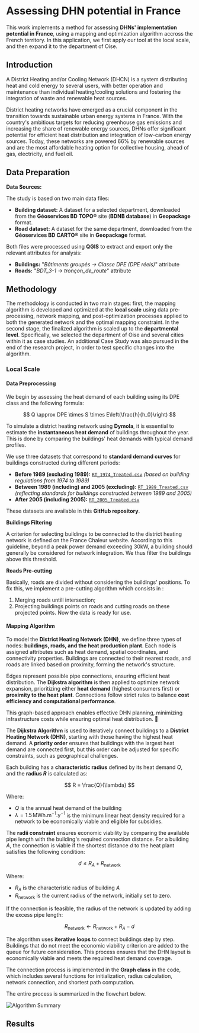 # Assessing DHN potential in France

This work implements a method for assessing **DHNs' implementation potential in France**, using a mapping and optimization algorithm accross the French territory. In this application, we first apply our tool at the local scale, and then expand it to the department of Oise.

## Introduction

A District Heating and/or Cooling Network (DHCN) is a system distributing heat and cold energy to several users, with better operation and maintenance than individual heating/cooling solutions and fostering the integration of waste and renewable heat sources.

District heating networks have emerged as a crucial component in the transition towards sustainable urban energy systems in France. With the country's ambitious targets for reducing greenhouse gas emissions and increasing the share of renewable energy sources, DHNs offer significant potential for efficient heat distribution and integration of low-carbon energy sources. Today, these networks are powered 66\% by renewable sources and are the most affordable heating option for collective housing, ahead of gas, electricity, and fuel oil.

## Data Preparation

**Data Sources:**

The study is based on two main data files:  

- **Building dataset:** A dataset for a selected department, downloaded from the **Géoservices BD TOPO®** site (**BDNB database**) in **Geopackage** format.  
- **Road dataset:** A dataset for the same department, downloaded from the **Géoservices BD CARTO®** site in **Geopackage** format.  

Both files were processed using **QGIS** to extract and export only the relevant attributes for analysis:  

- **Buildings:** "*Bâtiments groupés → Classe DPE (DPE réels)*" attribute
- **Roads:** "*BDT_3-1 → tronçon_de_route*" attribute

## Methodology

The methodology is conducted in two main stages: first, the mapping algorithm is developed and optimized at the **local scale** using data pre-processing, network mapping, and post-optimization processes applied to both the generated network and the optimal mapping constraint. In the second stage, the finalized algorithm is scaled up to the **departmental level**. Specifically, we selected the department of Oise and several cities within it as case studies. An additional Case Study was also pursued in the end of the research project, in order to test specific changes into the algorithm.

### Local Scale

#### Data Preprocessing

We begin by assessing the heat demand of each building using its DPE class and the following formula:

$$ 
Q \approx DPE \times S \times E\left(\frac{h}{h_0}\right) 
$$

To simulate a district heating network using **Dymola**, it is essential to estimate the **instantaneous heat demand** of buildings throughout the year. This is done by comparing the buildings' heat demands with typical demand profiles.  

We use three datasets that correspond to **standard demand curves** for buildings constructed during different periods:  

- **Before 1989 (excluding 1989):** [`RT_1974_Treated.csv`](RT_1974_Treated.csv) *(based on building regulations from 1974 to 1989)*  
- **Between 1989 (including) and 2005 (excluding):** [`RT_1989_Treated.csv`](RT_1989_Treated.csv) *(reflecting standards for buildings constructed between 1989 and 2005)*  
- **After 2005 (including 2005):** [`RT_2005_Treated.csv`](RT_2005_Treated.csv)  

These datasets are available in this **GitHub repository**.

**Buildings Filtering**

A criterion for selecting buildings to be connected to the district heating network is defined on the France Chaleur website. According to this guideline, beyond a peak power demand exceeding 30kW, a building should generally be considered for network integration. We thus filter the buildings above this threshold.

**Roads Pre-cutting**

Basically, roads are divided without considering the buildings' positions. To fix this, we implement a pre-cutting algorithm which consists in :
1) Merging roads untill intersection;
2) Projecting buildings points on roads and cutting roads on these projected points.
Now the data is ready for use.


#### Mapping Algorithm

To model the **District Heating Network (DHN)**, we define three types of nodes: **buildings, roads, and the heat production plant**. Each node is assigned attributes such as heat demand, spatial coordinates, and connectivity properties. Buildings are connected to their nearest roads, and roads are linked based on proximity, forming the network's structure.  

Edges represent possible pipe connections, ensuring efficient heat distribution. The **Dijkstra algorithm** is then applied to optimize network expansion, prioritizing either **heat demand** (highest consumers first) or **proximity to the heat plant**. Connections follow strict rules to balance **cost efficiency and computational performance**.  

This graph-based approach enables effective DHN planning, minimizing infrastructure costs while ensuring optimal heat distribution. 🚀

The **Dijkstra Algorithm** is used to iteratively connect buildings to a **District Heating Network (DHN)**, starting with those having the highest heat demand. A **priority order** ensures that buildings with the largest heat demand are connected first, but this order can be adjusted for specific constraints, such as geographical challenges.

Each building has a **characteristic radius** defined by its heat demand $Q$, and the **radius $R$** is calculated as:

$$
R = \frac{Q}{\lambda}
$$

Where:
- $Q$ is the annual heat demand of the building
- $\lambda = 1.5 \, \text{MWh.m}^{-1}\text{.y}^{-1}$ is the minimum linear heat density required for a network to be economically viable and eligible for subsidies.

The **radii constraint** ensures economic viability by comparing the available pipe length with the building's required connection distance. For a building $A$, the connection is viable if the shortest distance $d$ to the heat plant satisfies the following condition:

$$
d \leq R_A + R_{\text{network}}
$$

Where:
- $R_A$ is the characteristic radius of building $A$
- $R_{\text{network}}$ is the current radius of the network, initially set to zero.

If the connection is feasible, the radius of the network is updated by adding the excess pipe length:

$$
R_{\text{network}} \leftarrow R_{\text{network}} + R_A - d
$$

The algorithm uses **iterative loops** to connect buildings step by step. Buildings that do not meet the economic viability criterion are added to the queue for future consideration. This process ensures that the DHN layout is economically viable and meets the required heat demand coverage.

The connection process is implemented in the **Graph class** in the code, which includes several functions for initialization, radius calculation, network connection, and shortest path computation.

The entire process is summarized in the flowchart below.

![Algorithm Summary](path/to/your/image.png)


## Results

